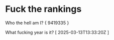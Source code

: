 # Fuck the rankings

Who the hell am I?
{ 9419335 }

What fucking year is it?
[ 2025-03-13T13:33:20Z ]
